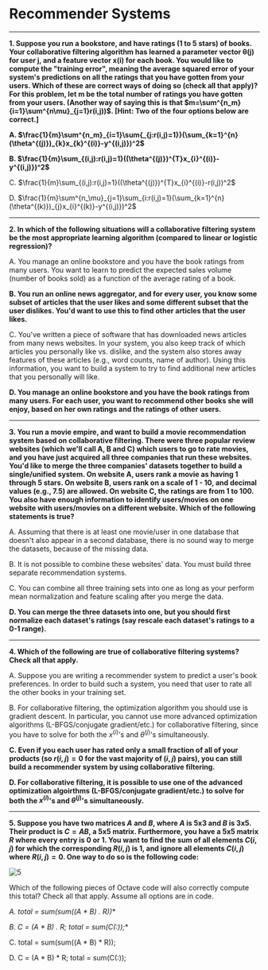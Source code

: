 # Recommender Systems

----

**1. Suppose you run a bookstore, and have ratings (1 to 5 stars) of books. Your collaborative filtering algorithm has learned a parameter vector θ(j) for user j, and a feature vector x(i) for each book. You would like to compute the "training error", meaning the average squared error of your system's predictions on all the ratings that you have gotten from your users. Which of these are correct ways of doing so (check all that apply)? For this problem, let m be the total number of ratings you have gotten from your users. (Another way of saying this is that $m=\sum^{n_m}{i=1}\sum^{n\mu}_{j=1}r(i,j))$. [Hint: Two of the four options below are correct.]**

**A. $\frac{1}{m}\sum^{n_m}_{i=1}\sum{_{j:r(i,j)=1}}(\sum_{k=1}^{n}(\theta^{(j)})_{k}x_{k}^{(i)}-y^{(i,j)})^2$**

**B. $\frac{1}{m}\sum_{(i,j):r(i,j)=1}((\theta^{(j)})^{T}x_{i}^{(i)}-y^{(i,j)})^2$**

C. $\frac{1}{m}\sum_{(i,j):r(i,j)=1}((\theta^{(j)})^{T}x_{i}^{(i)}-r(i,j))^2$

D. $\frac{1}{m}\sum^{n_\mu}_{j=1}\sum_{i:r(i,j)=1}(\sum_{k=1}^{n}(\theta^{(k)})_{j}x_{i}^{(k)}-y^{(i,j)})^2$

----

**2. In which of the following situations will a collaborative filtering system be the most appropriate learning algorithm (compared to linear or logistic regression)?**

A. You manage an online bookstore and you have the book ratings from many users. You want to learn to predict the expected sales volume (number of books sold) as a function of the average rating of a book.

**B. You run an online news aggregator, and for every user, you know some subset of articles that the user likes and some different subset that the user dislikes. You'd want to use this to find other articles that the user likes.**

C. You've written a piece of software that has downloaded news articles from many news websites. In your system, you also keep track of which articles you personally like vs. dislike, and the system also stores away features of these articles (e.g., word counts, name of author). Using this information, you want to build a system to try to find additional new articles that you personally will like.

**D. You manage an online bookstore and you have the book ratings from many users. For each user, you want to recommend other books she will enjoy, based on her own ratings and the ratings of other users.**

----

**3. You run a movie empire, and want to build a movie recommendation system based on collaborative filtering. There were three popular review websites (which we'll call A, B and C) which users to go to rate movies, and you have just acquired all three companies that run these websites. You'd like to merge the three companies' datasets together to build a single/unified system. On website A, users rank a movie as having 1 through 5 stars. On website B, users rank on a scale of 1 - 10, and decimal values (e.g., 7.5) are allowed. On website C, the ratings are from 1 to 100. You also have enough information to identify users/movies on one website with users/movies on a different website. Which of the following statements is true?**

A. Assuming that there is at least one movie/user in one database that doesn't also appear in a second database, there is no sound way to merge the datasets, because of the missing data.

B. It is not possible to combine these websites' data. You must build three separate recommendation systems.

C. You can combine all three training sets into one as long as your perform mean normalization and feature scaling after you merge the data.

**D. You can merge the three datasets into one, but you should first normalize each dataset's ratings (say rescale each dataset's ratings to a 0-1 range).**

----

**4. Which of the following are true of collaborative filtering systems? Check all that apply.**

A. Suppose you are writing a recommender system to predict a user's book preferences. In order to build such a system, you need that user to rate all the other books in your training set.

B. For collaborative filtering, the optimization algorithm you should use is gradient descent. In particular, you cannot use more advanced optimization algorithms (L-BFGS/conjugate gradient/etc.) for collaborative filtering, since you have to solve for both the $x^{(i)}$'s and $\theta^{(j)}$'s simultaneously.

**C. Even if you each user has rated only a small fraction of all of your products (so $r(i,j)=0$ for the vast majority of $(i,j)$ pairs), you can still build a recommender system by using collaborative filtering.**

**D. For collaborative filtering, it is possible to use one of the advanced optimization algoirthms (L-BFGS/conjugate gradient/etc.) to solve for both the $x^{(i)}$'s and $\theta^{(j)}$'s simultaneously.**

----

**5. Suppose you have two matrices $A$ and $B$, where $A$ is 5x3 and $B$ is 3x5. Their product is $C = AB$, a 5x5 matrix. Furthermore, you have a 5x5 matrix $R$ where every entry is 0 or 1. You want to find the sum of all elements $C(i,j)$ for which the corresponding $R(i,j)$ is 1, and ignore all elements $C(i,j)$ where $R(i,j) = 0$. One way to do so is the following code:**

![5](https://github.com/phdsky/FLAG/blob/master/MLANG/images/Week9_RecommenderSystems/5.png)

Which of the following pieces of Octave code will also correctly compute this total? Check all that apply. Assume all options are in code.

**A. total = sum(sum((A * B) .* R))**

**B. C = (A * B) .* R; total = sum(C(:));**

C. total = sum(sum((A * B) * R));

D. C = (A * B) * R; total = sum(C(:));
